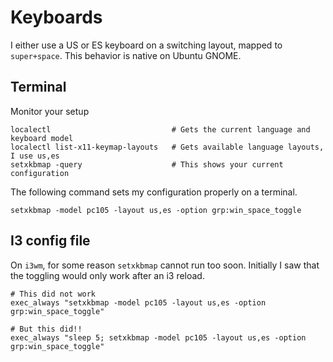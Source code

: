# Keyboards

I either use a US or ES keyboard on a switching layout, mapped to `super+space`. This behavior is native on Ubuntu GNOME.


## Terminal

Monitor your setup
```
localectl                           # Gets the current language and keyboard model
localectl list-x11-keymap-layouts   # Gets available language layouts, I use us,es
setxkbmap -query                    # This shows your current configuration
```

The following command sets my configuration properly on a terminal.
```
setxkbmap -model pc105 -layout us,es -option grp:win_space_toggle
```

## I3 config file

On `i3wm`, for some reason `setxkbmap` cannot run too soon. Initially I saw that the toggling would only work after an i3 reload.

```
# This did not work
exec_always "setxkbmap -model pc105 -layout us,es -option grp:win_space_toggle"

# But this did!!
exec_always "sleep 5; setxkbmap -model pc105 -layout us,es -option grp:win_space_toggle"
```